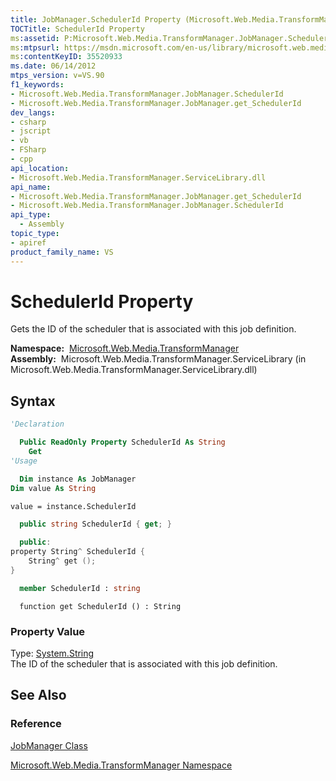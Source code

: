 ```yaml
---
title: JobManager.SchedulerId Property (Microsoft.Web.Media.TransformManager)
TOCTitle: SchedulerId Property
ms:assetid: P:Microsoft.Web.Media.TransformManager.JobManager.SchedulerId
ms:mtpsurl: https://msdn.microsoft.com/en-us/library/microsoft.web.media.transformmanager.jobmanager.schedulerid(v=VS.90)
ms:contentKeyID: 35520933
ms.date: 06/14/2012
mtps_version: v=VS.90
f1_keywords:
- Microsoft.Web.Media.TransformManager.JobManager.SchedulerId
- Microsoft.Web.Media.TransformManager.JobManager.get_SchedulerId
dev_langs:
- csharp
- jscript
- vb
- FSharp
- cpp
api_location:
- Microsoft.Web.Media.TransformManager.ServiceLibrary.dll
api_name:
- Microsoft.Web.Media.TransformManager.JobManager.get_SchedulerId
- Microsoft.Web.Media.TransformManager.JobManager.SchedulerId
api_type:
  - Assembly
topic_type:
- apiref
product_family_name: VS
---
```


# SchedulerId Property

Gets the ID of the scheduler that is associated with this job definition.

**Namespace:**  [Microsoft.Web.Media.TransformManager](microsoft-web-media-transformmanager-namespace.md)  
**Assembly:**  Microsoft.Web.Media.TransformManager.ServiceLibrary (in Microsoft.Web.Media.TransformManager.ServiceLibrary.dll)

## Syntax

```vb
'Declaration

  Public ReadOnly Property SchedulerId As String
    Get
'Usage

  Dim instance As JobManager
Dim value As String

value = instance.SchedulerId
```

```csharp
  public string SchedulerId { get; }
```

```cpp
  public:
property String^ SchedulerId {
    String^ get ();
}
```

``` fsharp
  member SchedulerId : string
```

```jscript
  function get SchedulerId () : String
```

### Property Value

Type: [System.String](https://msdn.microsoft.com/library/s1wwdcbf)  
The ID of the scheduler that is associated with this job definition.  

## See Also

### Reference

[JobManager Class](jobmanager-class-microsoft-web-media-transformmanager.md)

[Microsoft.Web.Media.TransformManager Namespace](microsoft-web-media-transformmanager-namespace.md)

